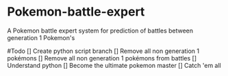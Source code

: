 # Pokemon-battle-expert
A Pokemon battle expert system for prediction of battles between generation 1 Pokemon's

#Todo
[] Create python script branch
[] Remove all non generation 1 pokémons
[] Remove all non generation 1 pokémons from battles
[] Understand python
[] Become the ultimate pokemon master
[] Catch 'em all
